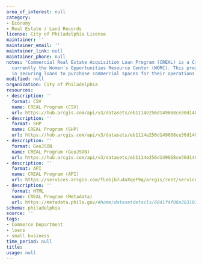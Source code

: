 ```yaml
---
area_of_interest: null
category:
- Economy
- Real Estate / Land Records
license: City of Philadelphia License
maintainer: ''
maintainer_email: ''
maintainer_link: null
maintainer_phone: null
notes: "Commercial Real Estate Acquisition Loan Program (CREAL) is a City of Philadelphia program administered through a CDFI, 
  currently the Women's Opportunities Resource Center (WORC). This program is designed to assist undercapitalized business owners 
  in securing loans to purchase commercial spaces for their operations."
modified: null
organization: City of Philadelphia
resources:
- description: ''
  format: CSV
  name: CREAL Program (CSV)
  url: https://hub.arcgis.com/api/v3/datasets/eb1114e256d149668ce30d1488297e97_0/downloads/data?format=csv&spatialRefId=3857&where=1%3D1
- description: ''
  format: SHP
  name: CREAL Program (SHP)
  url: https://hub.arcgis.com/api/v3/datasets/eb1114e256d149668ce30d1488297e97_0/downloads/data?format=shp&spatialRefId=3857&where=1%3D1
- description: ''
  format: GeoJSON
  name: CREAL Program (GeoJSON)
  url: https://hub.arcgis.com/api/v3/datasets/eb1114e256d149668ce30d1488297e97_0/downloads/data?format=geojson&spatialRefId=4326&where=1%3D1
- description: ''
  format: API
  name: CREAL Program (API)
  url: https://services.arcgis.com/fLeGjb7u4uXqeF9q/arcgis/rest/services/commercial_real_estate_acquisition_loan_program/FeatureServer/0/query?outFields=*&where=1%3D1
- description: ''
  format: HTML
  name: CREAL Program (Metadata)
  url: https://metadata.phila.gov/#home/datasetdetails/6841f4f00a303102cebacd0f/representationdetails/6841f4f00a303102cebacd27/
schema: philadelphia
source: ''
tags:
- Commerce Department
- loans
- small business
time_period: null
title: 
usage: null
---
```

